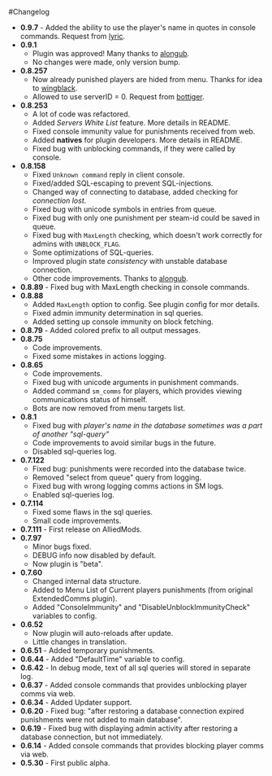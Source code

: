 #Changelog
* **0.9.7** - Added the ability to use the player's name in quotes in console commands. Request from [lyric](https://forums.alliedmods.net/member.php?u=197409).
* **0.9.1**
	* Plugin was approved! Many thanks to [alongub](https://forums.alliedmods.net/member.php?u=58635).
	* No changes were made, only version bump.
* **0.8.257**
	* Now already punished players are hided from menu. Thanks for idea to [wingblack](https://forums.alliedmods.net/member.php?u=219943).
	* Allowed to use serverID = 0. Request from [bottiger](https://forums.alliedmods.net/member.php?u=101497).
* **0.8.253**
	* A lot of code was refactored.
	* Added *Servers White List* feature. More details in README.
	* Fixed console immunity value for punishments received from web.
	* Added **natives** for plugin developers. More details in README.
	* Fixed bug with unblocking commands, if they were called by console.
* **0.8.158**
	* Fixed `Unknown command` reply in client console.
	* Fixed/added SQL-escaping to prevent SQL-injections.
	* Changed way of connecting to database, added checking for *connection lost*.
	* Fixed bug with unicode symbols in entries from queue.
	* Fixed bug with only one punishment per steam-id could be saved in queue.
	* Fixed bug with `MaxLength` checking, which doesn't work correctly for admins with `UNBLOCK_FLAG`.
	* Some optimizations of SQL-queries.
	* Improved plugin state *consistency* with unstable database connection.
	* Other code improvements. Thanks to [alongub](https://forums.alliedmods.net/member.php?u=58635).
* **0.8.89** - Fixed bug with MaxLength checking in console commands.
* **0.8.88**
	* Added `MaxLength` option to config. See plugin config for mor details.
	* Fixed admin immunity determination in sql queries.
	* Added setting up console immunity on block fetching.
* **0.8.79** - Added colored prefix to all output messages.
* **0.8.75**
	* Code improvements.
	* Fixed some mistakes in actions logging.
* **0.8.65**
	* Code improvements.
	* Fixed bug with unicode arguments in punishment commands.
	* Added command `sm_comms` for players, which provides viewing communications status of himself.
	* Bots are now removed from menu targets list.
* **0.8.1**
	* Fixed bug with *player's name in the database sometimes was a part of another "sql-query"*
	* Code improvements to avoid similar bugs in the future.
	* Disabled sql-queries log.
* **0.7.122**
	* Fixed bug: punishments were recorded into the database twice.
	* Removed "select from queue" query from logging.
	* Fixed bug with wrong logging comms actions in SM logs.
	* Enabled sql-queries log.
* **0.7.114**
	* Fixed some flaws in the sql queries.
	* Small code improvements.
* **0.7.111** - First release on AlliedMods.
* **0.7.97**
	* Minor bugs fixed.
	* DEBUG info now disabled by default.
	* Now plugin is "beta".
* **0.7.60**
	* Changed internal data structure.
	* Added to Menu List of Current players punishments (from original ExtendedComms plugin).
	* Added "ConsoleImmunity" and "DisableUnblockImmunityCheck" variables to config.
* **0.6.52**
	* Now plugin will auto-reloads after update.
	* Little changes in translation.
* **0.6.51** - Added temporary punishments.
* **0.6.44** - Added "DefaultTime" variable to config.
* **0.6.42** - In debug mode, text of all sql queries will stored in separate log.
* **0.6.37** - Added console commands that provides unblocking player comms via web.
* **0.6.34** - Added Updater support.
* **0.6.20** - Fixed bug: "after restoring a database connection expired punishments were not added to main database".
* **0.6.19** - Fixed bug with displaying admin activity after restoring a database connection, but not immediately.
* **0.6.14** - Added console commands that provides blocking player comms via web.
* **0.5.30** - First public alpha.